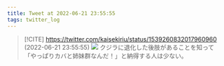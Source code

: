 ```yaml
---
title: Tweet at 2022-06-21 23:55:55
tags: twitter_log
---
```


> [!CITE] https://twitter.com/kaisekiriu/status/1539260832017960960 (2022-06-21 23:55:55)
> ![](https://twitter.com/kaisekiriu/status/1539260832017960960)
> クジラに退化した後肢があることを知って「やっぱりカバと姉妹群なんだ！」と納得する人は少ない。
